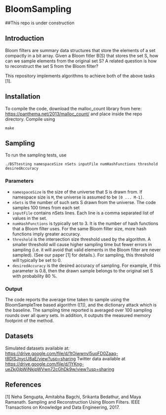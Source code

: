 # BloomSampling
##This repo is under construction

## Introduction 
Bloom filters are summary data structures that store the elements of a set compactly in a bit array. 
Given a Bloom fitler B(S) that stores the set S, how can we sample elements from the original set S?
A related question is how to reconstruct the set S from the Bloom filter?

This repository implements algorithms to achieve both of the above tasks [1].

## Installation

To compile the code, download the malloc_count library from here: https://panthema.net/2013/malloc_count/
and place inside the repo directory.
Compile using 
```
make
```
## Sampling

To run the sampling tests, use
```
./BSTtesting namespaceSize nSets inputFile numHashFunctions threshold desiredAccuracy
```
### Parameters
* `namespaceSize` is the size of the universe that S is drawn from. If namespace size is `M`, the universe is assumed to be `[0 ... M-1]`.
* `nSets` is the number of such sets S drawn from the universe. The code samples 100 times from each set
* `inputFile` contains nSets lines. Each line is a comma separated list of values in the set.
* `numHashFunctions` is typically set to 3. It is the number of hash functions that a Bloom filter uses. For the same Bloom filter size, more hash functions imply greater accuracy.
* `threshold` is the intersection size threshold used by the algorithm. A smaller threshold will cause higher sampling time but fewer errors in sampling (i.e. it will avoid that valid elements in the Bloom filter are never sampled). (See our paper [1] for details.). For sampling, this threshold will typically be set to 0.
* `desiredAccuracy` is the desired accuracy of sampling. For example, if this parameter is 0.8, then the drawn sample belongs to the original set S with probability 80 %.

### Output
The code reports the average time taken to sample using the BloomSampleTree based algorithm ([1]), and the dictionary attack which is the baseline. The sampling time reported is averaged over 100 sampling rounds over all query sets. In addition, it outputs the measured memory footprint of the method.


## Datasets
Simulated datasets available at:  https://drive.google.com/file/d/1tOiwwnvl5uoFD0Zaaq-t8DlSJnycU8aE/view?usp=sharing
Twitter data available at https://drive.google.com/file/d/1YKng-ueZkj0jbWiNkjpWVwn72cGhDk9w/view?usp=sharing

## References
[1] Neha  Sengupta,  Amitabha  Bagchi,  Srikanta  Bedathur,  and  Maya  Ramanath. Sampling  and  Reconstruction  Using  Bloom  Filters. IEEE Transactions on Knowledge and Data Engineering, 2017.